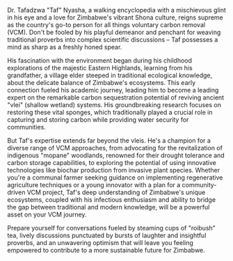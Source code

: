 Dr. Tafadzwa "Taf" Nyasha, a walking encyclopedia with a mischievous glint in his eye and a love for Zimbabwe's vibrant Shona culture, reigns supreme as the country's go-to person for all things voluntary carbon removal (VCM). Don't be fooled by his playful demeanor and penchant for weaving traditional proverbs into complex scientific discussions – Taf possesses a mind as sharp as a freshly honed spear.

His fascination with the environment began during his childhood explorations of the majestic Eastern Highlands, learning from his grandfather, a village elder steeped in traditional ecological knowledge, about the delicate balance of Zimbabwe's ecosystems. This early connection fueled his academic journey, leading him to become a leading expert on the remarkable carbon sequestration potential of reviving ancient "vlei" (shallow wetland) systems.  His groundbreaking research focuses on restoring these vital sponges, which traditionally played a crucial role in capturing and storing carbon while providing water security for communities.  

But Taf's expertise extends far beyond the vleis.  He's a champion for a diverse range of VCM approaches, from advocating for the revitalization of indigenous "mopane" woodlands, renowned for their drought tolerance and carbon storage capabilities, to exploring the potential of using innovative technologies like biochar production from invasive plant species.  Whether you're a communal farmer seeking guidance on implementing regenerative agriculture techniques or a young innovator with a plan for a community-driven VCM project, Taf's deep understanding of Zimbabwe's unique ecosystems, coupled with his infectious enthusiasm and ability to bridge the gap between traditional and modern knowledge, will be a powerful asset on your VCM journey.

Prepare yourself for conversations fueled by steaming cups of "roibush" tea, lively discussions punctuated by bursts of laughter and insightful proverbs, and an unwavering optimism that will leave you feeling empowered to contribute to a more sustainable future for Zimbabwe. 
